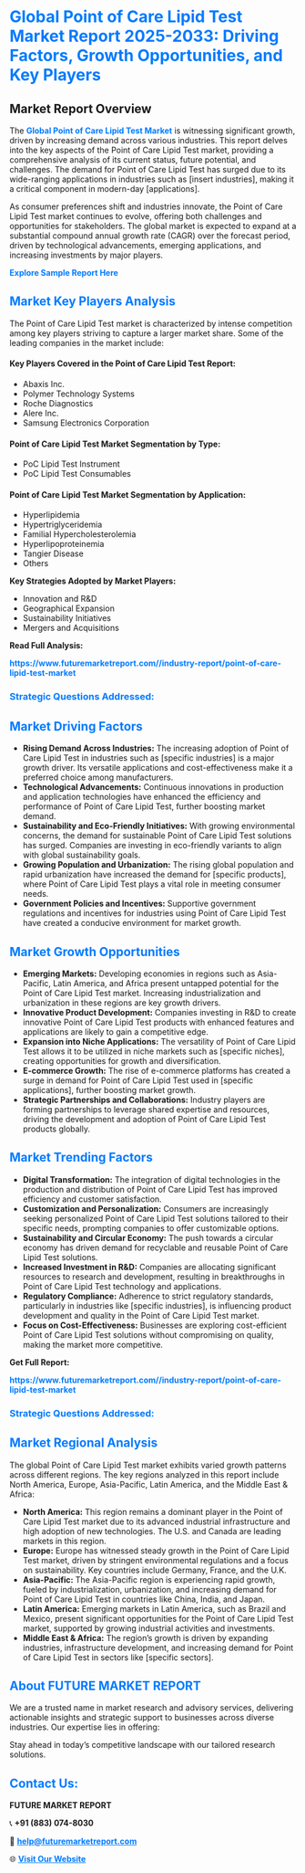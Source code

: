 <h1 style="color: #007BFF;">Global Point of Care Lipid Test Market Report 2025-2033: Driving Factors, Growth Opportunities, and Key Players</h1>

<section id="overview">
<h2>Market Report Overview</h2>
<p>The <a href="https://www.futuremarketreport.com//industry-report/point-of-care-lipid-test-market" style="color: #007BFF; text-decoration: none;"><strong>Global Point of Care Lipid Test Market</strong></a> is witnessing significant growth, driven by increasing demand across various industries. This report delves into the key aspects of the Point of Care Lipid Test market, providing a comprehensive analysis of its current status, future potential, and challenges. The demand for Point of Care Lipid Test has surged due to its wide-ranging applications in industries such as [insert industries], making it a critical component in modern-day [applications].</p>
<p>As consumer preferences shift and industries innovate, the Point of Care Lipid Test market continues to evolve, offering both challenges and opportunities for stakeholders. The global market is expected to expand at a substantial compound annual growth rate (CAGR) over the forecast period, driven by technological advancements, emerging applications, and increasing investments by major players.</p>
</section>

<section id="overview">
<p><a href="https://www.futuremarketreport.com//request-sample/reportId=79920" style="color: #007BFF; text-decoration: none;"><strong>Explore Sample Report Here</strong></a></p>
</section>

<section id="key-players">
<h2 style="color: #007BFF;">Market Key Players Analysis</h2>
<p>The Point of Care Lipid Test market is characterized by intense competition among key players striving to capture a larger market share. Some of the leading companies in the market include:</p>
<h4>Key Players Covered in the Point of Care Lipid Test Report:</h4>
<ul><li>Abaxis Inc.</li><li>Polymer Technology Systems</li><li>Roche Diagnostics</li><li>Alere Inc.</li><li>Samsung Electronics Corporation</li></ul>
<h4>Point of Care Lipid Test Market Segmentation by Type:</h4>
<ul><li>PoC Lipid Test Instrument</li><li>PoC Lipid Test Consumables</li></ul>

<h4>Point of Care Lipid Test Market Segmentation by Application:</h4>
<ul><li>Hyperlipidemia</li><li>Hypertriglyceridemia</li><li>Familial Hypercholesterolemia</li><li>Hyperlipoproteinemia</li><li>Tangier Disease</li><li>Others</li></ul>
<p><strong>Key Strategies Adopted by Market Players:</strong></p>
<ul>
<li>Innovation and R&D</li>
<li>Geographical Expansion</li>
<li>Sustainability Initiatives</li>
<li>Mergers and Acquisitions</li>
</ul>
</section>

<section>
<p><strong>Read Full Analysis: </strong></p><a href="https://www.futuremarketreport.com//industry-report/point-of-care-lipid-test-market" style="color: #007BFF; text-decoration: none;"><strong>https://www.futuremarketreport.com//industry-report/point-of-care-lipid-test-market</strong></a>
<h3 style="color: #007BFF;">Strategic Questions Addressed:</h3>
</section>

<section id="driving-factors">
<h2 style="color: #007BFF;">Market Driving Factors</h2>
<ul>
<li><strong>Rising Demand Across Industries:</strong> The increasing adoption of Point of Care Lipid Test in industries such as [specific industries] is a major growth driver. Its versatile applications and cost-effectiveness make it a preferred choice among manufacturers.</li>
<li><strong>Technological Advancements:</strong> Continuous innovations in production and application technologies have enhanced the efficiency and performance of Point of Care Lipid Test, further boosting market demand.</li>
<li><strong>Sustainability and Eco-Friendly Initiatives:</strong> With growing environmental concerns, the demand for sustainable Point of Care Lipid Test solutions has surged. Companies are investing in eco-friendly variants to align with global sustainability goals.</li>
<li><strong>Growing Population and Urbanization:</strong> The rising global population and rapid urbanization have increased the demand for [specific products], where Point of Care Lipid Test plays a vital role in meeting consumer needs.</li>
<li><strong>Government Policies and Incentives:</strong> Supportive government regulations and incentives for industries using Point of Care Lipid Test have created a conducive environment for market growth.</li>
</ul>
</section>

<section id="growth-opportunities">
<h2 style="color: #007BFF;">Market Growth Opportunities</h2>
<ul>
<li><strong>Emerging Markets:</strong> Developing economies in regions such as Asia-Pacific, Latin America, and Africa present untapped potential for the Point of Care Lipid Test market. Increasing industrialization and urbanization in these regions are key growth drivers.</li>
<li><strong>Innovative Product Development:</strong> Companies investing in R&D to create innovative Point of Care Lipid Test products with enhanced features and applications are likely to gain a competitive edge.</li>
<li><strong>Expansion into Niche Applications:</strong> The versatility of Point of Care Lipid Test allows it to be utilized in niche markets such as [specific niches], creating opportunities for growth and diversification.</li>
<li><strong>E-commerce Growth:</strong> The rise of e-commerce platforms has created a surge in demand for Point of Care Lipid Test used in [specific applications], further boosting market growth.</li>
<li><strong>Strategic Partnerships and Collaborations:</strong> Industry players are forming partnerships to leverage shared expertise and resources, driving the development and adoption of Point of Care Lipid Test products globally.</li>
</ul>
</section>

<section id="trending-factors">
<h2 style="color: #007BFF;">Market Trending Factors</h2>
<ul>
<li><strong>Digital Transformation:</strong> The integration of digital technologies in the production and distribution of Point of Care Lipid Test has improved efficiency and customer satisfaction.</li>
<li><strong>Customization and Personalization:</strong> Consumers are increasingly seeking personalized Point of Care Lipid Test solutions tailored to their specific needs, prompting companies to offer customizable options.</li>
<li><strong>Sustainability and Circular Economy:</strong> The push towards a circular economy has driven demand for recyclable and reusable Point of Care Lipid Test solutions.</li>
<li><strong>Increased Investment in R&D:</strong> Companies are allocating significant resources to research and development, resulting in breakthroughs in Point of Care Lipid Test technology and applications.</li>
<li><strong>Regulatory Compliance:</strong> Adherence to strict regulatory standards, particularly in industries like [specific industries], is influencing product development and quality in the Point of Care Lipid Test market.</li>
<li><strong>Focus on Cost-Effectiveness:</strong> Businesses are exploring cost-efficient Point of Care Lipid Test solutions without compromising on quality, making the market more competitive.</li>
</ul>
</section>

<section>
<p><strong>Get Full Report: </strong></p><a href="https://www.futuremarketreport.com//industry-report/point-of-care-lipid-test-market" style="color: #007BFF; text-decoration: none;"><strong>https://www.futuremarketreport.com//industry-report/point-of-care-lipid-test-market</strong></a>
<h3 style="color: #007BFF;">Strategic Questions Addressed:</h3>
</section>


<section id="regional-analysis">
<h2 style="color: #007BFF;">Market Regional Analysis</h2>
<p>The global Point of Care Lipid Test market exhibits varied growth patterns across different regions. The key regions analyzed in this report include North America, Europe, Asia-Pacific, Latin America, and the Middle East & Africa:</p>
<ul>
<li><strong>North America:</strong> This region remains a dominant player in the Point of Care Lipid Test market due to its advanced industrial infrastructure and high adoption of new technologies. The U.S. and Canada are leading markets in this region.</li>
<li><strong>Europe:</strong> Europe has witnessed steady growth in the Point of Care Lipid Test market, driven by stringent environmental regulations and a focus on sustainability. Key countries include Germany, France, and the U.K.</li>
<li><strong>Asia-Pacific:</strong> The Asia-Pacific region is experiencing rapid growth, fueled by industrialization, urbanization, and increasing demand for Point of Care Lipid Test in countries like China, India, and Japan.</li>
<li><strong>Latin America:</strong> Emerging markets in Latin America, such as Brazil and Mexico, present significant opportunities for the Point of Care Lipid Test market, supported by growing industrial activities and investments.</li>
<li><strong>Middle East & Africa:</strong> The region’s growth is driven by expanding industries, infrastructure development, and increasing demand for Point of Care Lipid Test in sectors like [specific sectors].</li>
</ul>
</section>

<footer>
<h2 style="color: #007BFF;">About FUTURE MARKET REPORT</h2>
<p>We are a trusted name in market research and advisory services, delivering actionable insights and strategic support to businesses across diverse industries. Our expertise lies in offering:</p>

<p>Stay ahead in today’s competitive landscape with our tailored research solutions.</p>

<h2 style="color: #007BFF;">Contact Us:</h2>
<p><strong>FUTURE MARKET REPORT</strong></p>
<p>📞 <strong>+91 (883) 074-8030</strong></p>
<p>📧 <strong><a href="mailto:help@futuremarketreport.com" style="color: #007BFF;">help@futuremarketreport.com</a></strong></p>
<p>🌐 <strong><a href="https://www.futuremarketreport.com/" style="color: #007BFF;">Visit Our Website</a></strong></p>
</footer>